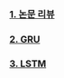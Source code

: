 ### [1. 논문 리뷰](https://github.com/UGeunJi/AI_Papers-and-Mathematics/blob/main/Papers/A%20Novel%20End-to-end%20Network%20Based%20on%20a%20bidirectional%20GRU%20and%20a%20Self-Attention%20Mechanism%20for%20Denoising%20of%20Electroencephalography%20Signals/A%20Novel%20End-to-end%20Network%20Based%20on%20a%20bidirectional%20GRU%20and%20a%20Self-Attention%20Mechanism%20for%20Denoising%20of%20Electroencephalography%20Signals.md)
### [2. GRU](https://github.com/UGeunJi/AI_Papers-and-Mathematics/blob/main/Papers/A%20Novel%20End-to-end%20Network%20Based%20on%20a%20bidirectional%20GRU%20and%20a%20Self-Attention%20Mechanism%20for%20Denoising%20of%20Electroencephalography%20Signals/Gated%20Recurrent%20Unit_GRU.md)
### [3. LSTM](https://github.com/UGeunJi/AI_Papers-and-Mathematics/blob/main/Papers/A%20Novel%20End-to-end%20Network%20Based%20on%20a%20bidirectional%20GRU%20and%20a%20Self-Attention%20Mechanism%20for%20Denoising%20of%20Electroencephalography%20Signals/Long%20Short-Term%20Memory_LSTM.md)

